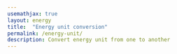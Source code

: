 ```yaml
---
usemathjax: true
layout: energy
title:  "Energy unit conversion"
permalink: /energy-unit/
description: Convert energy unit from one to another
---
```


